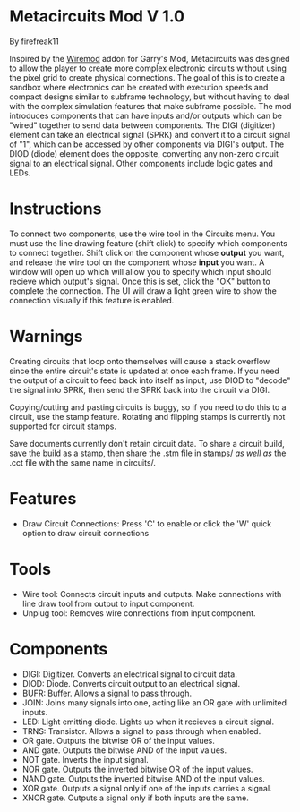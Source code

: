 Metacircuits Mod V 1.0
===============================

By firefreak11

Inspired by the [Wiremod](https://github.com/wiremod/wire) addon for Garry's Mod, Metacircuits was designed to allow the player to create
more complex electronic circuits without using the pixel grid to create physical connections. The goal of this is to create a sandbox where
electronics can be created with execution speeds and compact designs similar to subframe technology, but without having to deal with the complex
simulation features that make subframe possible. The mod introduces components that can have inputs and/or outputs which can be "wired" together 
to send data between components. The DIGI (digitizer) element can take an electrical signal (SPRK) and convert it to a circuit signal of "1", 
which can be accessed by other components via DIGI's output. The DIOD (diode) element does the opposite, converting any non-zero circuit signal 
to an electrical signal. Other components include logic gates and LEDs.


Instructions
============

To connect two components, use the wire tool in the Circuits menu. You must use the line drawing feature (shift click) to specify which 
components to connect together. Shift click on the component whose **output** you want, and release the wire tool on the component whose
**input** you want. A window will open up which will allow you to specify which input should recieve which output's signal. Once this is
set, click the "OK" button to complete the connection. The UI will draw a light green wire to show the connection visually if this feature
is enabled. 


Warnings
========

Creating circuits that loop onto themselves will cause a stack overflow since the entire circuit's state is updated at once each frame.
If you need the output of a circuit to feed back into itself as input, use DIOD to "decode" the signal into SPRK, then send the SPRK back
into the circuit via DIGI.

Copying/cutting and pasting circuits is buggy, so if you need to do this to a circuit, use the stamp feature. Rotating and flipping stamps
is currently not supported for circuit stamps.

Save documents currently don't retain circuit data. To share a circuit build, save the build as a stamp, then share the .stm file in stamps/
*as well as* the .cct file with the same name in circuits/.


Features
========

- Draw Circuit Connections: Press 'C' to enable or click the 'W' quick option to draw circuit connections


Tools
=====

- Wire tool: Connects circuit inputs and outputs. Make connections with line draw tool from output to input component.
- Unplug tool: Removes wire connections from input component.


Components
==========

- DIGI: Digitizer. Converts an electrical signal to circuit data.
- DIOD: Diode. Converts circuit output to an electrical signal.
- BUFR: Buffer. Allows a signal to pass through.
- JOIN: Joins many signals into one, acting like an OR gate with unlimited inputs.
- LED: Light emitting diode. Lights up when it recieves a circuit signal.
- TRNS: Transistor. Allows a signal to pass through when enabled. 
- OR gate. Outputs the bitwise OR of the input values.
- AND gate. Outputs the bitwise AND of the input values.
- NOT gate. Inverts the input signal.
- NOR gate. Outputs the inverted bitwise OR of the input values.
- NAND gate. Outputs the inverted bitwise AND of the input values.
- XOR gate. Outputs a signal only if one of the inputs carries a signal.
- XNOR gate. Outputs a signal only if both inputs are the same.

